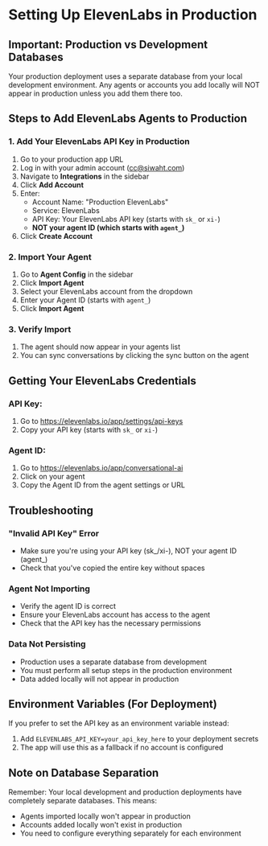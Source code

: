 # Setting Up ElevenLabs in Production

## Important: Production vs Development Databases
Your production deployment uses a separate database from your local development environment. Any agents or accounts you add locally will NOT appear in production unless you add them there too.

## Steps to Add ElevenLabs Agents to Production

### 1. Add Your ElevenLabs API Key in Production

1. Go to your production app URL
2. Log in with your admin account (cc@siwaht.com)
3. Navigate to **Integrations** in the sidebar
4. Click **Add Account**
5. Enter:
   - Account Name: "Production ElevenLabs"
   - Service: ElevenLabs
   - API Key: Your ElevenLabs API key (starts with `sk_` or `xi-`)
   - **NOT your agent ID (which starts with `agent_`)**
6. Click **Create Account**

### 2. Import Your Agent

1. Go to **Agent Config** in the sidebar
2. Click **Import Agent**
3. Select your ElevenLabs account from the dropdown
4. Enter your Agent ID (starts with `agent_`)
5. Click **Import Agent**

### 3. Verify Import

1. The agent should now appear in your agents list
2. You can sync conversations by clicking the sync button on the agent

## Getting Your ElevenLabs Credentials

### API Key:
1. Go to https://elevenlabs.io/app/settings/api-keys
2. Copy your API key (starts with `sk_` or `xi-`)

### Agent ID:
1. Go to https://elevenlabs.io/app/conversational-ai
2. Click on your agent
3. Copy the Agent ID from the agent settings or URL

## Troubleshooting

### "Invalid API Key" Error
- Make sure you're using your API key (sk_/xi-), NOT your agent ID (agent_)
- Check that you've copied the entire key without spaces

### Agent Not Importing
- Verify the agent ID is correct
- Ensure your ElevenLabs account has access to the agent
- Check that the API key has the necessary permissions

### Data Not Persisting
- Production uses a separate database from development
- You must perform all setup steps in the production environment
- Data added locally will not appear in production

## Environment Variables (For Deployment)

If you prefer to set the API key as an environment variable instead:
1. Add `ELEVENLABS_API_KEY=your_api_key_here` to your deployment secrets
2. The app will use this as a fallback if no account is configured

## Note on Database Separation

Remember: Your local development and production deployments have completely separate databases. This means:
- Agents imported locally won't appear in production
- Accounts added locally won't exist in production
- You need to configure everything separately for each environment